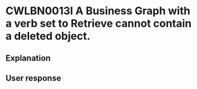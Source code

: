 # CWLBN0013I A Business Graph with a verb set to Retrieve cannot contain a deleted object.

## Explanation

## User response